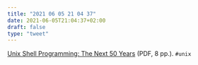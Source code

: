 ```yaml
---
title: "2021 06 05 21 04 37"
date: 2021-06-05T21:04:37+02:00
draft: false
type: "tweet"
---
```

[Unix Shell Programming: The Next 50 Years](https://sigops.org/s/conferences/hotos/2021/papers/hotos21-s06-greenberg.pdf) (PDF, 8 pp.). `#unix`
